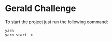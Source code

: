 # Gerald Challenge

To start the project just run the following command:

```
yarn
yarn start -c
```

